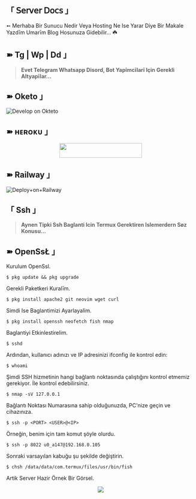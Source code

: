 ## 「 𝖲𝖾𝗋𝗏𝖾𝗋 𝖣𝗈𝖼𝗌 」

➻ Merhaba Bir Sunucu Nedir Veya Hosting Ne Ise Yarar Diye Bir Makale Yazdīm Umarīm Blog Hosunuza Gidebilir... ☘️

## ➽ Tg | Wp | Dd 」

> **Evet Telegram Whatsapp Disord, Bot Yapīmcīlarī Için Gerekli Altyapīlar...**

## ➽ Oketo 」

![Develop on Okteto](https://okteto.com/develop-okteto.svg)

## ➽ ʜᴇʀᴏᴋᴜ 」
</h3>
<p align="center"><a href="https://dashboard.heroku.com/new?template=https://github.com/lizyangelxdark/PhantomMusic"> <img src="https://img.shields.io/badge/Deploy%20On%20Heroku-black?style=for-the-badge&logo=heroku" width="220" height="38.45"/></a></p>

## ➽ Railway 」

![Deploy+on+Railway](https://railway.app/button.svg)

## 「 Ssh 」

> **Aynen Tipki Ssh Baglanti Icin Termux Gerektiren Islemerdern Søz Konusu...**

## ➽ OpenSsŁ 」

Kurulum OpenSsl.

```$ pkg update && pkg upgrade```

Gerekli Paketkeri Kuralīm.

```$ pkg install apache2 git neovim wget curl```

Simdi Ise Baglantimizi Ayarlayalim.

```$ pkg install openssh neofetch fish nmap```

Baglantiyi Etkinlestirelim.

```$ sshd```

Ardından, kullanıcı adınızı ve IP adresinizi ifconfig ile kontrol edin:

```$ whoami```

Şimdi SSH hizmetinin hangi bağlantı noktasında çalıştığını kontrol etmemiz gerekiyor. İle kontrol edebilirsiniz.

```$ nmap -sV 127.0.0.1```

Bağlantı Noktası Numarasına sahip olduğunuzda, PC'nize geçin ve cihazınıza.

```$ ssh -p <PORT> <USER>@<IP>```

Örneğin, benim için tam komut şöyle olurdu.

```$ ssh -p 8022 u0_a147@192.168.0.105```

Sonraki varsayılan kabuğu şu şekilde değiştirin.

```$ chsh /data/data/com.termux/files/usr/bin/fish```

Artik Server Hazir Örnek Bir Görsel.

</h2>

<p align="center">
  <img src="https://telegra.ph/file/d081ab00989ce75c8416a.jpg">
</p>











